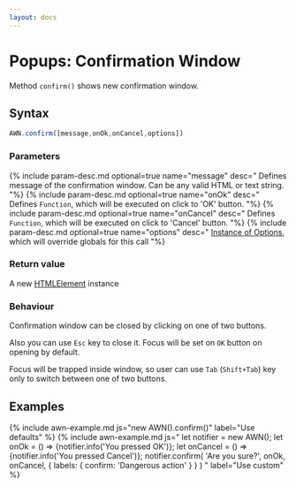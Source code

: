 ```yaml
---
layout: docs
---
```


# Popups: Confirmation Window
Method `confirm()` shows new confirmation window.


## Syntax
```javascript
AWN.confirm([message,onOk,onCancel,options])
```
### Parameters
{% include param-desc.md optional=true name="message" desc="
  Defines message of the confirmation window. Can be any valid HTML or text string.
"%}
{% include param-desc.md optional=true name="onOk" desc="
  Defines `Function`, which will be executed on click to 'OK' button.
"%}
{% include param-desc.md optional=true name="onCancel" desc="
  Defines `Function`, which will be executed on click to 'Cancel' button.
"%}
{% include param-desc.md optional=true name="options" desc="
  [Instance of Options](/awesome-notifications/docs/customization/), which will override globals for this call
"%}

### Return value
A new [HTMLElement](https://developer.mozilla.org/en-US/docs/Web/API/HTMLElement) instance

### Behaviour
Confirmation window can be closed by clicking on one of two buttons.

Also you can use `Esc` key to close it. Focus will be set on `OK` button on opening by default.

Focus will be trapped inside window, so user can use `Tab` (`Shift+Tab`) key only to switch between one of two buttons.

## Examples

{% include awn-example.md js="new AWN().confirm()" label="Use defaults" %}
{% include awn-example.md js="
  let notifier = new AWN();
  let onOk = () => {notifier.info('You pressed OK')};
  let onCancel = () => {notifier.info('You pressed Cancel')};
  notifier.confirm(
    'Are you sure?',
    onOk,
    onCancel,
    {
      labels: {
        confirm: 'Dangerous action'
      }
    }
  )
" label="Use custom" %}
